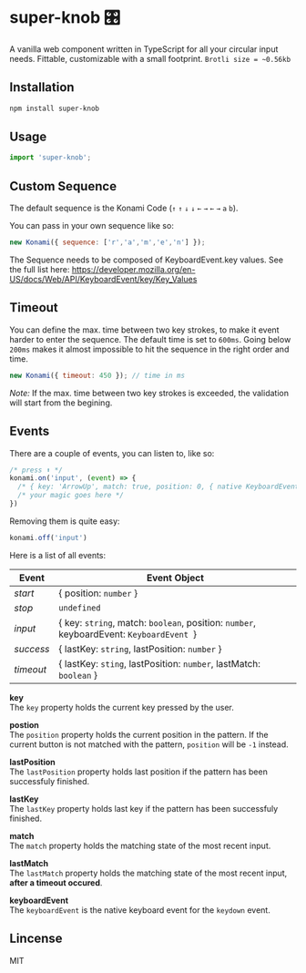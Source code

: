 # super-knob 🎛️

A vanilla web component written in TypeScript for all your circular input needs. Fittable, customizable with a small footprint. `Brotli size = ~0.56kb`

<!-- ## Demo
 [**See it in action here** 🍜 ][link-demo] -->

## Installation

```sh
npm install super-knob
```

## Usage

```js
import 'super-knob';
```
## Custom Sequence

The default sequence is the Konami Code (`↑` `↑` `↓` `↓` `←` `→` `←` `→` `a` `b`).

You can pass in your own sequence like so:
```js
new Konami({ sequence: ['r','a','m','e','n'] });
```
The Sequence needs to be composed of KeyboardEvent.key values.
See the full list here:
https://developer.mozilla.org/en-US/docs/Web/API/KeyboardEvent/key/Key_Values

## Timeout
You can define the max. time between two key strokes, to make it event harder to enter the sequence. The default time is set to `600ms`. Going below `200ms` makes it almost impossible to hit the sequence in the right order and time.
```js
new Konami({ timeout: 450 }); // time in ms
```
*Note:* If the max. time between two key strokes is exceeded, the validation will start from the begining.

## Events
There are a couple of events, you can listen to, like so:
```js
/* press ⬆️ */
konami.on('input', (event) => {
  /* { key: 'ArrowUp', match: true, position: 0, { native KeyboardEvent } } */
  /* your magic goes here */
})
```

Removing them is quite easy:
```js
konami.off('input')
```

Here is a list of all events:

| Event | Event Object                                                                            |
|-------|-----------------------------------------------------------------------------------------|
| *start*| { position: `number` }                                                                    |
| *stop*  | `undefined`                                                                               |
| *input* | { key: `string`, match: `boolean`, position: `number`, keyboardEvent: `KeyboardEvent `} |
| *success* | { lastKey: `string`, lastPosition: `number` }                                                                                        |
| *timeout* | { lastKey: `sting`, lastPosition: `number`, lastMatch: `boolean` }                                                                                         |

**key** \
The `key` property holds the current key pressed by the user.

**postion** \
The `position` property holds the current position in the pattern. If the current button is not matched with the pattern, `position` will be `-1` instead.

**lastPosition** \
The `lastPosition` property holds last position if the pattern has been successfuly finished.

**lastKey** \
The `lastKey` property holds last key if the pattern has been successfuly finished.

**match** \
The `match` property holds the matching state of the most recent input.

**lastMatch** \
The `lastMatch` property holds the matching state of the most recent input, **after a timeout occured**.

**keyboardEvent** \
The `keyboardEvent` is the native keyboard event for the `keydown` event.

[link-demo]: https://

## Lincense
MIT